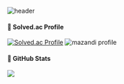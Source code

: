 ![header](https://capsule-render.vercel.app/api?type=waving&color=gradient&customColorList=30&height=200&section=header&text=E%20will%20win!&fontSize=90&animation=twinkling&fontColor=#ffffff)

#### 🐥 Solved.ac Profile
[![Solved.ac Profile](http://mazassumnida.wtf/api/v2/generate_badge?boj=jw3418)](https://solved.ac/jw3418/)
![mazandi profile](http://mazandi.herokuapp.com/api?handle=jw3418&theme=cold)

#### 🐥 GitHub Stats
 <img src="https://github-readme-stats.vercel.app/api?username=jw3418&show_icons=true&theme=dracula">


<!--
#### 🐥 GitHub stats
![Anurag's GitHub stats](https://github-readme-stats.vercel.app/api?username=jw3418&show_icons=true&theme=radical)

**jw3418/jw3418** is a ✨ _special_ ✨ repository because its `README.md` (this file) appears on your GitHub profile.

Here are some ideas to get you started:

- 🔭 I’m currently working on ...
- 🌱 I’m currently learning ...
- 👯 I’m looking to collaborate on ...
- 🤔 I’m looking for help with ...
- 💬 Ask me about ...
- 📫 How to reach me: ...
- 😄 Pronouns: ...
- ⚡ Fun fact: ...
-->
